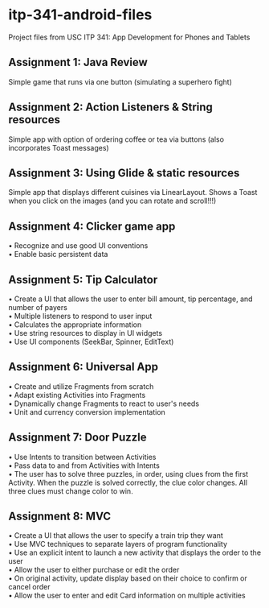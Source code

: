# itp-341-android-files
Project files from USC ITP 341: App Development for Phones and Tablets


## Assignment 1: Java Review
Simple game that runs via one button (simulating a superhero fight)

## Assignment 2: Action Listeners & String resources
Simple app with option of ordering coffee or tea via buttons (also incorporates Toast messages)

## Assignment 3: Using Glide & static resources
Simple app that displays different cuisines via LinearLayout. Shows a Toast when you click on the images (and you can rotate and scroll!!!)

## Assignment 4: Clicker game app
• Recognize and use good UI conventions <br />
• Enable basic persistent data <br />

## Assignment 5: Tip Calculator
• Create a UI that allows the user to enter bill amount, tip percentage, and number of payers <br />
• Multiple listeners to respond to user input <br />
• Calculates the appropriate information <br />
• Use string resources to display in UI widgets <br />
• Use UI components (SeekBar, Spinner, EditText)

## Assignment 6: Universal App
• Create and utilize Fragments from scratch <br />
• Adapt existing Activities into Fragments<br />
• Dynamically change Fragments to react to user's needs<br />
• Unit and currency conversion implementation<br />

## Assignment 7: Door Puzzle
• Use Intents to transition between Activities<br />
• Pass data to and from Activities with Intents<br />
• The user has to solve three puzzles, in order, using clues from the first Activity.
When the puzzle is solved correctly, the clue color changes. All three clues
must change color to win.<br />

## Assignment 8: MVC
• Create a UI that allows the user to specify a train trip they want<br />
• Use MVC techniques to separate layers of program functionality<br />
• Use an explicit intent to launch a new activity that displays the order to the user<br />
• Allow the user to either purchase or edit the order<br />
• On original activity, update display based on their choice to confirm or cancel order<br />
• Allow the user to enter and edit Card information on multiple activities<br />